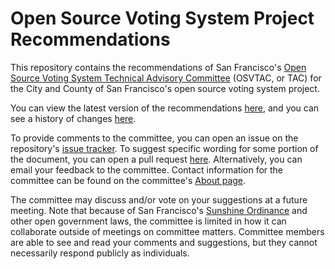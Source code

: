 # Open Source Voting System Project Recommendations

This repository contains the recommendations of San Francisco's [Open Source
Voting System Technical Advisory Committee][osvtac] (OSVTAC, or TAC)
for the City and County of San Francisco's open source voting system project.

You can view the latest version of the recommendations
[here][recommendations-rendered], and you can see a history of changes
[here][recommendations-history].

To provide comments to the committee, you can open an issue on the
repository's [issue tracker][recommendations-issues]. To suggest specific
wording for some portion of the document, you can open a pull request
[here][recommendations-pulls]. Alternatively, you can email your feedback to
the committee. Contact information for the committee can be found on the
committee's [About page][osvtac-about].

The committee may discuss and/or vote on your suggestions at a future
meeting. Note that because of San Francisco's [Sunshine Ordinance] and other
open government laws, the committee is limited in how it can collaborate
outside of meetings on committee matters. Committee members are able to see
and read your comments and suggestions, but they cannot necessarily respond
publicly as individuals.

[osvtac]: https://osvtac.github.io
[osvtac-about]: https://osvtac.github.io/about
[recommendations-history]: https://github.com/OSVTAC/project-recommendations/commits/master
[recommendations-issues]: https://github.com/OSVTAC/project-recommendations/issues
[recommendations-pulls]: https://github.com/OSVTAC/project-recommendations/pulls
[recommendations-rendered]: https://osvtac.github.io/recommendations/index
[Sunshine Ordinance]: https://www.sfcityattorney.org/good-government/sunshine/
